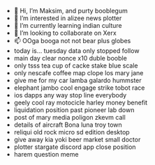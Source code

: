- 👋 Hi, I’m Maksim, and purty booblegum
- 👀 I’m interested in alizee news plotter
- 🌱 I’m currently learning indian culture
- 💞️ I’m looking to collaborate on Xerx
- 📫 OOga booga not not bear plus globes
- today is... tuesday data only stopped follow
- main day clear nonce x10 duble booble
- only tsss tea cup of cacke stake blue scale
- only nescafe coffee map clope los mary jane
- give me for my car lamba galardo hummster
- elephant jambo cool engage strike  tobot race
- ios dapps any way stop line everybody
- geely cool ray motocicle harley money benefit
- liquidation position past pioneer lab down
- post of mary media poligon zkevm call
- details of aircraft Bona luna troy town
- reliqui old rock micro sd edition desktop
- give away kia yoki beer market small doctor
- plotter stargate discord app close position
- harem question meme
